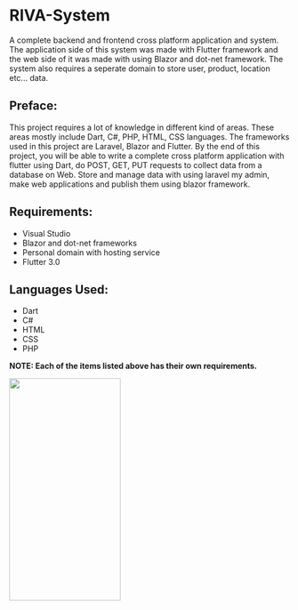 # RIVA-System

A complete backend and frontend cross platform application and system. The application side of this system was made with Flutter framework and the web side of it was made with using Blazor and dot-net framework. The system also requires a seperate domain to store user, product, location etc... data. 

## Preface:
This project requires a lot of knowledge in different kind of areas. These areas mostly include Dart, C#, PHP, HTML, CSS languages. The frameworks used in this project are Laravel, Blazor and Flutter. By the end of this project, you will be able to write a complete cross platform application with flutter using Dart, do POST, GET, PUT requests to collect data from a database on Web. Store and manage data with using laravel my admin, make web applications and publish them using blazor framework.

## Requirements:
- Visual Studio
- Blazor and dot-net frameworks
- Personal domain with hosting service
- Flutter 3.0

## Languages Used:
- Dart
- C#
- HTML
- CSS
- PHP

**NOTE: Each of the items listed above has their own requirements.**

<img align="left" width=200px height=400px src="https://user-images.githubusercontent.com/111835151/188008252-c1cf0d69-73e1-424c-9403-cbc15ba41776.gif"/>

